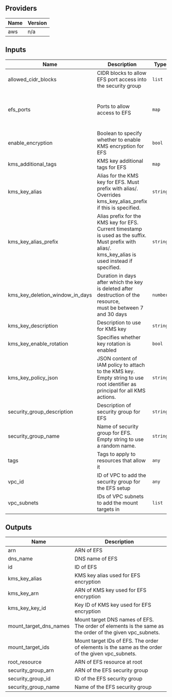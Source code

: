 ## Providers

| Name | Version |
|------|---------|
| aws | n/a |

## Inputs

| Name | Description | Type | Default | Required |
|------|-------------|------|---------|:-----:|
| allowed\_cidr\_blocks | CIDR blocks to allow EFS port access into the security group | `list` | n/a | yes |
| efs\_ports | Ports to allow access to EFS | `map` | <pre>{<br>  "from": 2049,<br>  "protocol": "tcp",<br>  "to": 2049<br>}<br></pre> | no |
| enable\_encryption | Boolean to specify whether to enable KMS encryption for EFS | `bool` | `true` | no |
| kms\_additional\_tags | KMS key additional tags for EFS | `map` | `{}` | no |
| kms\_key\_alias | Alias for the KMS key for EFS. Must prefix with alias/.<br>Overrides kms\_key\_alias\_prefix if this is specified. | `string` | `""` | no |
| kms\_key\_alias\_prefix | Alias prefix for the KMS key for EFS. Current timestamp is used as the suffix.<br>Must prefix with alias/.<br>kms\_key\_alias is used instead if specified. | `string` | `"alias/efs-default-"` | no |
| kms\_key\_deletion\_window\_in\_days | Duration in days after which the key is deleted after destruction of the resource,<br>must be between 7 and 30 days | `number` | `30` | no |
| kms\_key\_description | Description to use for KMS key | `string` | `"Encryption key for EFS"` | no |
| kms\_key\_enable\_rotation | Specifies whether key rotation is enabled | `bool` | `true` | no |
| kms\_key\_policy\_json | JSON content of IAM policy to attach to the KMS key. Empty string to use root identifier as principal for all KMS actions. | `string` | `""` | no |
| security\_group\_description | Description of security group for EFS | `string` | `"Security group for EFS"` | no |
| security\_group\_name | Name of security group for EFS. Empty string to use a random name. | `string` | `""` | no |
| tags | Tags to apply to resources that allow it | `any` | n/a | yes |
| vpc\_id | ID of VPC to add the security group for the EFS setup | `any` | n/a | yes |
| vpc\_subnets | IDs of VPC subnets to add the mount targets in | `list` | n/a | yes |

## Outputs

| Name | Description |
|------|-------------|
| arn | ARN of EFS |
| dns\_name | DNS name of EFS |
| id | ID of EFS |
| kms\_key\_alias | KMS key alias used for EFS encryption |
| kms\_key\_arn | ARN of KMS key used for EFS encryption |
| kms\_key\_key\_id | Key ID of KMS key used for EFS encryption |
| mount\_target\_dns\_names | Mount target DNS names of EFS. The order of elements is the same as the order of the given vpc\_subnets. |
| mount\_target\_ids | Mount target IDs of EFS. The order of elements is the same as the order of the given vpc\_subnets. |
| root\_resource | ARN of EFS resource at root |
| security\_group\_arn | ARN of the EFS security group |
| security\_group\_id | ID of the EFS security group |
| security\_group\_name | Name of the EFS security group |

